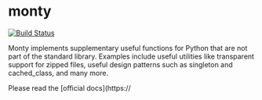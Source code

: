 monty
=====

[![Build Status](https://travis-ci.org/materialsvirtuallab/monty.png?branch=master)](https://travis-ci.org/materialsvirtuallab/monty)

Monty implements supplementary useful functions for Python that are
not part of the standard library. Examples include useful utilities like
transparent support for zipped files, useful design patterns such as
singleton and cached_class, and many more.

Please read the [official docs](https://